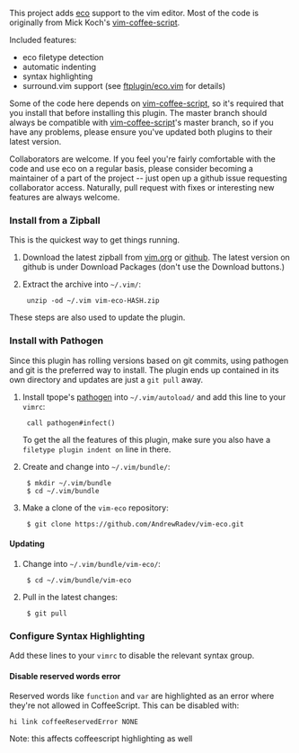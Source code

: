 This project adds [eco] support to the vim editor. Most of the code is
originally from Mick Koch's [vim-coffee-script].

Included features:
  - eco filetype detection
  - automatic indenting
  - syntax highlighting
  - surround.vim support (see [ftplugin/eco.vim] for details)

Some of the code here depends on [vim-coffee-script], so it's required that you
install that before installing this plugin. The master branch should always be
compatible with [vim-coffee-script]'s master branch, so if you have any
problems, please ensure you've updated both plugins to their latest version.

Collaborators are welcome. If you feel you're fairly comfortable with the code
and use eco on a regular basis, please consider becoming a maintainer of a part
of the project -- just open up a github issue requesting collaborator access.
Naturally, pull request with fixes or interesting new features are always
welcome.

[eco]: https://github.com/sstephenson/eco
[vim-coffee-script]: https://github.com/kchmck/vim-coffee-script
[ftplugin/eco.vim]: https://github.com/AndrewRadev/vim-eco/blob/master/ftplugin/eco.vim

### Install from a Zipball

This is the quickest way to get things running.

1. Download the latest zipball from [vim.org][zipball-vim] or
   [github][zipball-github]. The latest version on github is under Download
   Packages (don't use the Download buttons.)

2. Extract the archive into `~/.vim/`:

        unzip -od ~/.vim vim-eco-HASH.zip

These steps are also used to update the plugin.

[zipball-vim]: http://www.vim.org/scripts/script.php?script_id=4270
[zipball-github]: https://github.com/AndrewRadev/vim-eco/downloads

### Install with Pathogen

Since this plugin has rolling versions based on git commits, using pathogen and
git is the preferred way to install. The plugin ends up contained in its own
directory and updates are just a `git pull` away.

1. Install tpope's [pathogen] into `~/.vim/autoload/` and add this line to your
   `vimrc`:

        call pathogen#infect()

    To get the all the features of this plugin, make sure you also have a
    `filetype plugin indent on` line in there.

[pathogen]: http://www.vim.org/scripts/script.php?script_id=2332

2. Create and change into `~/.vim/bundle/`:

        $ mkdir ~/.vim/bundle
        $ cd ~/.vim/bundle

3. Make a clone of the `vim-eco` repository:

        $ git clone https://github.com/AndrewRadev/vim-eco.git

#### Updating

1. Change into `~/.vim/bundle/vim-eco/`:

        $ cd ~/.vim/bundle/vim-eco

2. Pull in the latest changes:

        $ git pull

### Configure Syntax Highlighting

Add these lines to your `vimrc` to disable the relevant syntax group.

#### Disable reserved words error

Reserved words like `function` and `var` are highlighted as an error where
they're not allowed in CoffeeScript. This can be disabled with:

``` vim
hi link coffeeReservedError NONE
```

Note: this affects coffeescript highlighting as well
